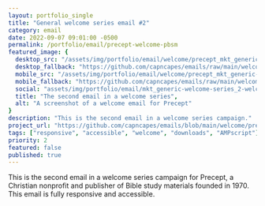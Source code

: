 ```yaml
---
layout: portfolio_single
title: "General welcome series email #2"
category: email
date: 2022-09-07 09:01:00 -0500
permalink: /portfolio/email/precept-welcome-pbsm
featured_image: {
  desktop_src: "/assets/img/portfolio/email/welcome/precept_mkt_generic-welcome-series_2-pbsm__journey_680.webp",
  desktop_fallback: "https://github.com/capncapes/emails/raw/main/welcome/assets/precept_mkt_generic-welcome-series_2-pbsm__journey_680.jpeg",
  mobile_src: "/assets/img/portfolio/email/welcome/precept_mkt_generic-welcome-series_2-pbsm__journey_340.webp",
  mobile_fallback: "https://github.com/capncapes/emails/raw/main/welcome/assets/precept_mkt_generic-welcome-series_2-pbsm__journey_340.jpeg",
  social: "assets/img/portfolio/email/mkt_generic-welcome-series_2-welcome__journey_1200x630.jpeg",
  title: "The second email in a welcome series",
  alt: "A screenshot of a welcome email for Precept"
}
description: "This is the second email in a welcome series campaign."
project_url: "https://github.com/capncapes/emails/blob/main/welcome/precept_mkt_generic-welcome-series_2-pbsm__journey.html"
tags: ["responsive", "accessible", "welcome", "downloads", "AMPscript"]
priority: 2
featured: false
published: true
---
```


This is the second email in a welcome series campaign for Precept, a Christian nonprofit and publisher of Bible study materials founded in 1970. This email is fully responsive and accessible.
